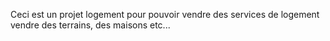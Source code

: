 Ceci est un projet logement pour pouvoir vendre des services de logement vendre des terrains, des maisons etc...
